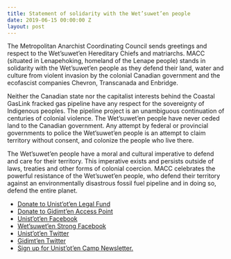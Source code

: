 ```yaml
---
title: Statement of solidarity with the Wet’suwet’en people
date: 2019-06-15 00:00:00 Z
layout: post
---
```


The Metropolitan Anarchist Coordinating Council sends greetings and respect to the Wet’suwet’en Hereditary Chiefs and matriarchs. MACC (situated in Lenapehoking, homeland of the Lenape people) stands in solidarity with the Wet’suwet’en people as they defend their land, water and culture from violent invasion by the colonial Canadian government and the ecofascist companies Chevron, Transcanada and Enbridge. 

Neither the Canadian state nor the capitalist interests behind the Coastal GasLink fracked gas pipeline have any respect for the sovereignty of Indigenous peoples. The pipeline project is an unambiguous continuation of centuries of colonial violence. The Wet’suwet’en people have never ceded land to the Canadian government. Any attempt by federal or provincial governments to police the Wet’suwet’en people is an attempt to claim territory without consent, and colonize the people who live there. 

The Wet’suwet’en people have a moral and cultural imperative to defend and care for their territory. This imperative exists and persists outside of laws, treaties and other forms of colonial coercion. MACC celebrates the powerful resistance of the Wet’suwet’en people, who defend their territory against an environmentally disastrous fossil fuel pipeline and in doing so, defend the entire planet.

* [Donate to Unist’ot’en Legal Fund](https://actionnetwork.org/fundraising/unistoten-camp-legal-fund)
* [Donate to Gidimt’en Access Point ](https://www.gofundme.com/gitdumt039en-access-point)
* [Unist’ot’en Facebook](https://www.facebook.com/unistoten/)
* [Wet’suwet’en Strong Facebook ](https://www.facebook.com/wetsuwetenstrong/)
* [Unist’ot’en Twitter ](https://twitter.com/UnistotenCamp)
* [Gidimt’en Twitter ](https://twitter.com/gidimt)
* [Sign up for Unist’ot’en Camp Newsletter.](http://unistoten.camp/)
